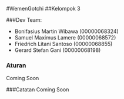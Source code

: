 #WemenGotchi
##Kelompok 3

###Dev Team:
- Bonifasius Martin Wibawa (00000068324)
- Samuel Maximus Lamere (00000068572)
- Friedrich Litani Santoso (00000068855)
- Gerard Stefan Gani (00000068198)


### Aturan
Coming Soon

###Catatan
Coming Soon